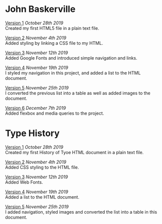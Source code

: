 # John Baskerville

[Version 1](https://holly-haughian1999.github.io/john_baskerville/baskerville.html)
*October 28th 2019*\
Created my first HTML5 file in a plain text file.

[Version 2](https://holly-haughian1999.github.io/john_baskerville/baskerville2.html)
*November 4th 2019*\
Added styling by linking a CSS file to my HTML.

[Version 3](https://holly-haughian1999.github.io/john_baskerville/baskerville3.html)
*November 12th 2019*\
Added Google Fonts and introduced simple navigation and links.

[Version 4](https://holly-haughian1999.github.io/john_baskerville/baskerville4.html)
*November 19th 2019*\
I styled my navigation in this project, and added a list to the HTML document.

[Version 5](https://holly-haughian1999.github.io/john_baskerville/baskerville5.html)
*November 25th 2019*\
I converted the previous list into a table as well as added images to the document.

[Version 6](https://holly-haughian1999.github.io/john_baskerville/baskerville6.html)
*December 7th 2019*\
Added flexbox and media queries to the project.

# Type History
[Version 1](https://holly-haughian1999.github.io/john_baskerville/HistoryofType.html)
*October 28th 2019*\
Created my first History of Tyoe HTML document in a plain text file.

[Version 2](https://holly-haughian1999.github.io/john_baskerville/HistoryofType2.html)
*November 4th 2019*\
Added CSS styling to the HTML file.

[Version 3](https://holly-haughian1999.github.io/john_baskerville/historyoftype3.html)
*November 12th 2019*\
Added Web Fonts.

[Version 4](https://holly-haughian1999.github.io/john_baskerville/historyoftype4.html)
*November 19th 2019*\
Added a list to the HTML document.

[Version 5](https://holly-haughian1999.github.io/john_baskerville/historyoftype5.html)
*November 25th 2019*\
I added navigation, styled images and converted the list into a table in this document.

